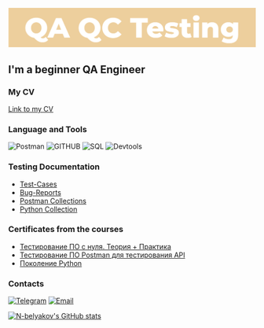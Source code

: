 ![Header](https://github.com/n-belyakov/n-belyakov/blob/main/assets/Header.png)

## I'm a beginner QA Engineer

### My CV
[Link to my CV](https://drive.google.com/file/d/1fHpo6hUwHHHaKj1h42vZEEOHWbew7FtK/view?usp=sharing)

### Language and Tools
![Postman](https://img.shields.io/badge/-POSTMAN-090909?style-for-badge&logo=postman)
![GITHUB](https://img.shields.io/badge/-GITHUB-090909?style-for-badge&logo=github)
![SQL](https://img.shields.io/badge/-SQL-090909?style-for-badge&logo=mysql)
![Devtools](https://img.shields.io/badge/-DEVTOOLS-090909?style-for-badge&logo=googlechrome)

### Testing Documentation
- [Test-Cases](https://github.com/n-belyakov/Test-Cases)
- [Bug-Reports](https://github.com/n-belyakov/Bug-Reports)
- [Postman Collections](https://github.com/n-belyakov/Postman-Collections)
- [Python Collection](https://github.com/n-belyakov/Python)

### Сertificates from the courses
- [Тестирование ПО с нуля. Теория + Практика](https://github.com/n-belyakov/Certificates/blob/main/Тестирование%20ПО%20с%20нуля_Теория%20и%20практика.pdf)
- [Тестирование ПО Postman для тестирования API](https://github.com/n-belyakov/Certificates/blob/main/Тестирование%20ПО_Postman%20для%20тестирования%20API.pdf)
- [Поколение Python](https://github.com/n-belyakov/Certificates/blob/main/Python.pdf)

### Contacts 
[![Telegram](https://img.shields.io/badge/-TELEGRAM-090909?style-for-badge&logo=telegram)](https://t.me/nbelyakov)
[![Email](https://img.shields.io/badge/-Email-090909?style-for-badge&logo=gmail)](mailto:my@belyakovn.ru)

[![N-belyakov's GitHub stats](https://github-readme-stats.vercel.app/api?username=n-belyakov&show_icons=true&hide=contribs)](https://github.com/anuraghazra/github-readme-stats)
